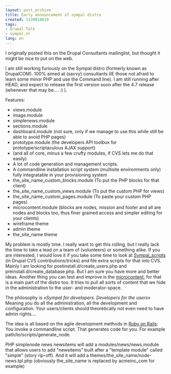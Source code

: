```yaml
---
layout: post_archive
title: Early announcement of sympal distro
created: 1139818819
tags:
- Drupal Talk
- sympal.nl
lang: en
---
```

I originally posted this on the Drupal Consultants mailinglist, but thought it might be nice to put on the web.

I am still working furiously on the Sympal distro (formerly known as DrupalCOM). 100% aimed at (savvy) consultants (IE those not afraid to learn some minor PHP and use the Command line). I am still running after HEAD, and expect to release the first version soon after the 4.7 release (whenever that may be.... :) ).<!--break-->

Features:
<ul>
<li>views.module</li>
<li>image.module</li>
<li>simplenews.module</li>
<li>sections.module</li>
<li>dashboard.module (not sure, only if we manage to use this while still be able to avoid PHP pages)</li>
<li>prototype.module (the developers API toolbox for prototype/scriptaculous AJAX support)</li>
<li>(and all of core, minus a few crufty modules, if CVS lets me do that easily)
<li>A lot of code generation and management scripts. </li>
<li>A commandline installation script system (multisite environments only) fully integratable in your provisioning system</li>
<li>the_site_name_custom_blocks.module (To put the PHP blocks for that client)</li>
<li>the_site_name_custom_views.module (To put the custom PHP for views)</li>
<li>the_site_name_custom_pages.module (To paste your custom PHP pages)</li>
<li>microcontent.module (blocks are nodes, mission and footer and all are nodes and blocks too, thus finer grained access and simpler editing for your clients)</li>
<li>wireframe theme</li>
<li>admin theme</li>
<li>the_site_name theme</li>
</ul>
My problem is mostly time. I really want to get this rolling, but I really lack the time to take a lead on a team of (volunteers) or something alike. If you are interested, I would love it if you take some time to look at <a href="http://drupal.org/project/sympal_scripts">Sympal_scripts</a> (in Drupal CVS contributions/tricks) and file extra scripts for that into CVS. Mainly I am looking for postinstall.d/create_users.php and preinstall.d/create_database.php. But I am sure you have more and better ideas. Another thing you can test and improve is the <a href="http://drupal.org/node/43839">microcontent</a>, for that is a main part of the distro too. It tries to pull all sorts of content that we hide in the administration to the user-  and moderator-space.

The philosophy is «<em>Sympal for developers. Developers for the users</em>» Meaning you do all the administration, all the development and configuration. Your users/clients should theoretically not even need to have admin rights....

The idea is all based on the agile development methods in <a href="http://www.rubyonrails.org/">Ruby on Rails</a>: You invoke a commandline script. That generates code for you. For example
path/to/scripts/generate_node.

PHP simplenode news newsitems will add a 
modules/news/news.module that allows users to add "newsitems" built after a "template module" called "simple" (story rip-off). And it will add a themes/the_site_name/node-news.tpl.php
(obviously the_site_name is replaced by acmeinc_com for example)
